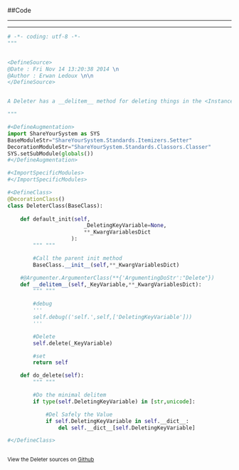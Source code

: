 
<!--
FrozenIsBool False
-->

##Code

----

<ClassDocStr>

----

```python
# -*- coding: utf-8 -*-
"""


<DefineSource>
@Date : Fri Nov 14 13:20:38 2014 \n
@Author : Erwan Ledoux \n\n
</DefineSource>


A Deleter has a __delitem__ method for deleting things in the <InstanceVariable>.__dict__

"""

#<DefineAugmentation>
import ShareYourSystem as SYS
BaseModuleStr="ShareYourSystem.Standards.Itemizers.Setter"
DecorationModuleStr="ShareYourSystem.Standards.Classors.Classer"
SYS.setSubModule(globals())
#</DefineAugmentation>

#<ImportSpecificModules>
#</ImportSpecificModules>

#<DefineClass>
@DecorationClass()
class DeleterClass(BaseClass):
		
	def default_init(self,
						_DeletingKeyVariable=None,
						**_KwargVariablesDict
					):
		""" """		

		#Call the parent init method
		BaseClass.__init__(self,**_KwargVariablesDict)

	#@Argumenter.ArgumenterClass(**{'ArgumentingDoStr':"Delete"})
	def __delitem__(self,_KeyVariable,**_KwargVariablesDict):
		""" """

		#debug
		'''
		self.debug(('self.',self,['DeletingKeyVariable']))
		'''

		#Delete
		self.delete(_KeyVariable)

		#set
		return self

	def do_delete(self):
		""" """

		#Do the minimal delitem
		if type(self.DeletingKeyVariable) in [str,unicode]:

			#Del Safely the Value
			if self.DeletingKeyVariable in self.__dict__:
				del self.__dict__[self.DeletingKeyVariable]

#</DefineClass>



```

<small>
View the Deleter sources on <a href="https://github.com/Ledoux/ShareYourSystem/tree/master/Pythonlogy/ShareYourSystem/Itemizers/Deleter" target="_blank">Github</a>
</small>

